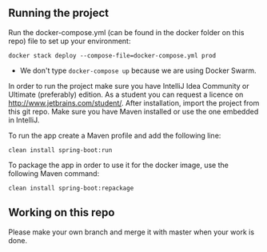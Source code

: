 ## Running the project

Run the docker-compose.yml (can be found in the docker folder on this repo) file to set up your environment:

```
docker stack deploy --compose-file=docker-compose.yml prod
```

* We don't type `docker-compose up` because we are using Docker Swarm.

In order to run the project make sure you have IntelliJ Idea Community or Ultimate (preferably) edition. As a student you can request a licence on http://www.jetbrains.com/student/. After installation, import the project from this git repo. Make sure you have Maven installed or use the one embedded in IntelliJ. 

To run the app create a Maven profile and add the following line:
```
clean install spring-boot:run
```

To package the app in order to use it for the docker image, use the following Maven command:
```
clean install spring-boot:repackage
```
## Working on this repo
Please make your own branch and merge it with master when your work is done. 
